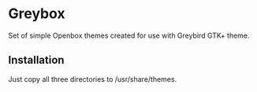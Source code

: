 
# Greybox

Set of simple Openbox themes created for use with Greybird GTK+ theme.

## Installation
Just copy all three directories to /usr/share/themes.
